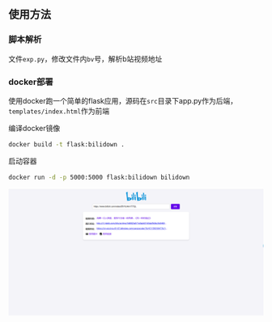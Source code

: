 ## 使用方法

### 脚本解析

文件`exp.py`，修改文件内`bv`号，解析b站视频地址

### docker部署 

使用docker跑一个简单的flask应用，源码在`src`目录下app.py作为后端，`templates/index.html`作为前端

编译docker镜像

```bash
docker build -t flask:bilidown .
```

启动容器

```bash
docker run -d -p 5000:5000 flask:bilidown bilidown
```

![bilidown](./assets/bili.png)
